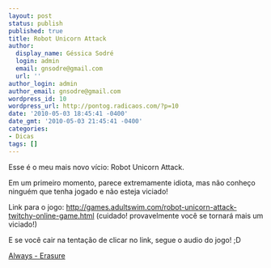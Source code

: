 ```yaml
---
layout: post
status: publish
published: true
title: Robot Unicorn Attack
author:
  display_name: Géssica Sodré
  login: admin
  email: gnsodre@gmail.com
  url: ''
author_login: admin
author_email: gnsodre@gmail.com
wordpress_id: 10
wordpress_url: http://pontog.radicaos.com/?p=10
date: '2010-05-03 18:45:41 -0400'
date_gmt: '2010-05-03 21:45:41 -0400'
categories:
- Dicas
tags: []
---
```

<p>Esse é o meu mais novo vício: Robot Unicorn Attack.</p>
<p>Em um primeiro momento, parece extremamente idiota, mas não conheço ninguém que tenha jogado e não esteja viciado!</p>
<p>Link para o jogo: <a class="aligncenter" title="Robot Unicorn Attack" href="http://games.adultswim.com/robot-unicorn-attack-twitchy-online-game.html" target="_blank">http://games.adultswim.com/robot-unicorn-attack-twitchy-online-game.html</a> (cuidado! provavelmente você se tornará mais um viciado!)</p>
<p>E se você cair na tentação de clicar no link, segue o audio do jogo! ;D</p>
<p><a href="http://pontog.radicaos.com/wp-content/uploads/2010/05/15-Always-Erasure.mp3">Always - Erasure</a></p>
